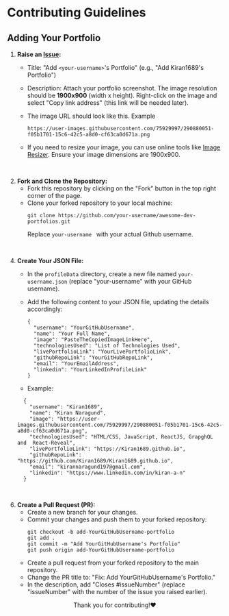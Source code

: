 # Contributing Guidelines

## Adding Your Portfolio

1. **Raise an [Issue](https://github.com/Kiran1689/Awesome-Dev-Portfolios/issues/new?assignees=&labels=Portfolio+Addition&projects=&template=portfolio-addition.md&title=Add+%3Cyour-username%3E+Portfolio):**
   - Title: "Add `<your-username>`'s Portfolio" (e.g., "Add Kiran1689's Portfolio")
   - Description: Attach your portfolio screenshot. The image resolution should be **1900x900** (width x height). Right-click on the image and select "Copy link address" (this link will be needed later).
   - The image URL should look like this. Example
     
     `https://user-images.githubusercontent.com/75929997/290880051-f05b1701-15c6-42c5-a8d0-cf63ca0d671a.png `
   - If you need to resize your image, you can use online tools like [Image Resizer](https://imageresizer.com/). Ensure your image dimensions are 1900x900.
  
<br/>

2. **Fork and Clone the Repository:**
   - Fork this repository by clicking on the "Fork" button in the top right corner of the page.
   - Clone your forked repository to your local machine:
     ```
     git clone https://github.com/your-username/awesome-dev-portfolios.git
     ```
     Replace `your-username ` with your actual Github username.

<br/>

4. **Create Your JSON File:**
   - In the `profileData` directory, create a new file named `your-username.json` (replace "your-username" with your GitHub username).
   - Add the following content to your JSON file, updating the details accordingly:
     ```
     {
       "username": "YourGitHubUsername",
       "name": "Your Full Name",
       "image": "PasteTheCopiedImageLinkHere",
       "technologiesUsed": "List of Technologies Used",
       "livePortfolioLink": "YourLivePortfolioLink",
       "githubRepoLink": "YourGitHubRepoLink",
       "email": "YourEmailAddress",
       "linkedin": "YourLinkedInProfileLink"
     }
     ```

    - Example:
     ```
       {
         "username": "Kiran1689",
         "name": "Kiran Naragund",
         "image": "https://user-images.githubusercontent.com/75929997/290880051-f05b1701-15c6-42c5-a8d0-cf63ca0d671a.png",
         "technologiesUsed": "HTML/CSS, JavaScript, ReactJS, GrapghQL and  React-Reveal",
         "livePortfolioLink": "https://Kiran1689.github.io",
         "githubRepoLink": "https://github.com/Kiran1689/Kiran1689.github.io",
         "email": "kirannaragund197@gmail.com",
         "linkedin": "https://www.linkedin.com/in/kiran-a-n"
       }
     ```

<br/>
     
6. **Create a Pull Request (PR):**
   - Create a new branch for your changes.
   - Commit your changes and push them to your forked repository:
     ```
     git checkout -b add-YourGitHubUsername-portfolio
     git add .
     git commit -m "Add YourGitHubUsername's Portfolio"
     git push origin add-YourGitHubUsername-portfolio
     ```
   - Create a pull request from your forked repository to the main repository.
   - Change the PR title to: "Fix: Add YourGitHubUsername's Portfolio."
   - In the description, add "Closes #issueNumber" (replace "issueNumber" with the number of the issue you raised earlier).

<p align="center">Thank you for contributing!❤</p>

